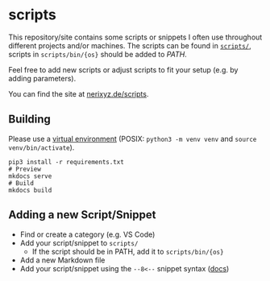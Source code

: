 # scripts

This repository/site contains some scripts or snippets I often use throughout different projects and/or machines.
The scripts can be found in [`scripts/`](scripts), scripts in `scripts/bin/{os}` should be added to _PATH_.

Feel free to add new scripts or adjust scripts to fit your setup (e.g. by adding parameters).

You can find the site at [nerixyz.de/scripts](https://nerixyz.de/scripts).

## Building

Please use a [virtual environment](https://docs.python.org/3/library/venv.html) (POSIX: `python3 -m venv venv` and `source venv/bin/activate`).

```shell
pip3 install -r requirements.txt
# Preview
mkdocs serve
# Build
mkdocs build
```

## Adding a new Script/Snippet

- Find or create a category (e.g. VS Code)
- Add your script/snippet to `scripts/`
  - If the script should be in PATH, add it to `scripts/bin/{os}`
- Add a new Markdown file
- Add your script/snippet using the `--8<--` snippet syntax ([docs](https://facelessuser.github.io/pymdown-extensions/extensions/snippets/))
